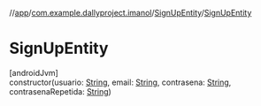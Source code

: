 //[app](../../../index.md)/[com.example.dallyproject.imanol](../index.md)/[SignUpEntity](index.md)/[SignUpEntity](-sign-up-entity.md)

# SignUpEntity

[androidJvm]\
constructor(usuario: [String](https://kotlinlang.org/api/latest/jvm/stdlib/kotlin/-string/index.html), email: [String](https://kotlinlang.org/api/latest/jvm/stdlib/kotlin/-string/index.html), contrasena: [String](https://kotlinlang.org/api/latest/jvm/stdlib/kotlin/-string/index.html), contrasenaRepetida: [String](https://kotlinlang.org/api/latest/jvm/stdlib/kotlin/-string/index.html))
